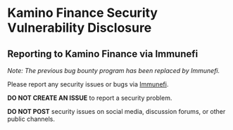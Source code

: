 # Kamino Finance Security Vulnerability Disclosure

## Reporting to Kamino Finance via Immunefi

*Note: The previous bug bounty program has been replaced by Immunefi.*

Please report any security issues or bugs via [Immunefi](https://immunefi.com/bug-bounty/kamino/).

**DO NOT CREATE AN ISSUE** to report a security problem.

**DO NOT POST** security issues on social media, discussion forums, or other public channels.
